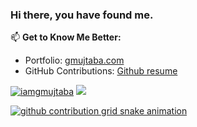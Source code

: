 ### Hi there, you have found me.

📫 **Get to Know Me Better:**
- Portfolio: [gmujtaba.com](https://www.gmujtaba.com/)
- GitHub Contributions: [Github resume](https://resume.github.io/?iamgmujtaba)

<a href="https://github.com/iamgmujtaba"><img src="https://komarev.com/ghpvc/?username=iamgmujtaba" alt="iamgmujtaba" /></a>
<a href="https://github.com/iamgmujtaba?tab=followers"><img src="https://img.shields.io/github/followers/iamgmujtaba"></a>
<!-- 
<div>
  <img height="170" align="left" src="https://github-readme-stats.vercel.app/api?username=iamgmujtaba&count_private=true&include_all_commits=true" />
  <img src="https://github-readme-stats.vercel.app/api/top-langs/?username=iamgmujtaba&layout=compact" />
</div>
 -->

[![github contribution grid snake animation](https://cdn.jsdelivr.net/gh/iamgmujtaba/iamgmujtaba@output/github-contribution-grid-snake.svg)](https://github.com/iamgmujtaba)


